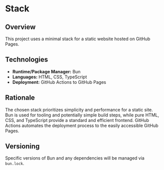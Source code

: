 # Stack

## Overview
This project uses a minimal stack for a static website hosted on GitHub Pages.

## Technologies
- **Runtime/Package Manager:** Bun
- **Languages:** HTML, CSS, TypeScript
- **Deployment:** GitHub Actions to GitHub Pages

## Rationale
The chosen stack prioritizes simplicity and performance for a static site. Bun is used for tooling and potentially simple build steps, while pure HTML, CSS, and TypeScript provide a standard and efficient frontend. GitHub Actions automates the deployment process to the easily accessible GitHub Pages.

## Versioning
Specific versions of Bun and any dependencies will be managed via `bun.lock`.
